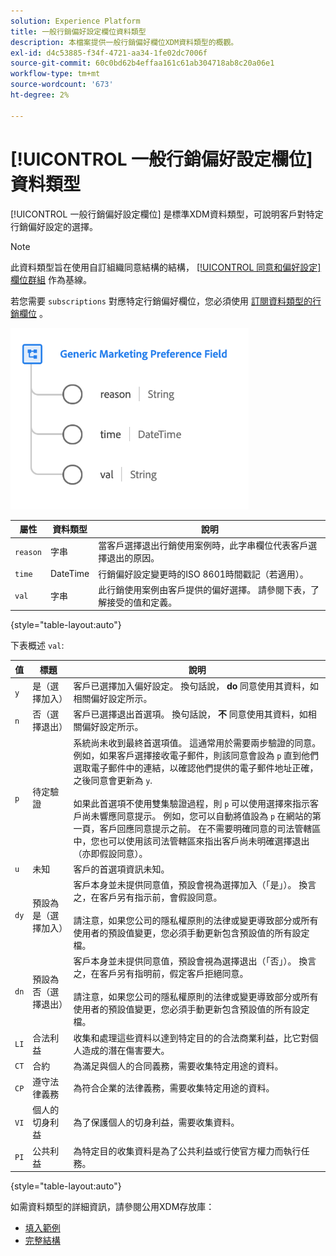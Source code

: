 ```yaml
---
solution: Experience Platform
title: 一般行銷偏好設定欄位資料類型
description: 本檔案提供一般行銷偏好欄位XDM資料類型的概觀。
exl-id: d4c53885-f34f-4721-aa34-1fe02dc7006f
source-git-commit: 60c0bd62b4effaa161c61ab304718ab8c20a06e1
workflow-type: tm+mt
source-wordcount: '673'
ht-degree: 2%

---
```


# [!UICONTROL 一般行銷偏好設定欄位] 資料類型

[!UICONTROL 一般行銷偏好設定欄位] 是標準XDM資料類型，可說明客戶對特定行銷偏好設定的選擇。

>[!NOTE]
>
>此資料類型旨在使用自訂組織同意結構的結構， [[!UICONTROL 同意和偏好設定] 欄位群組](../field-groups/profile/consents.md) 作為基線。
>
>若您需要 `subscriptions` 對應特定行銷偏好欄位，您必須使用 [訂閱資料類型的行銷欄位](./marketing-field-subscriptions.md) 。

![](../images/data-types/marketing-field.png)

| 屬性 | 資料類型 | 說明 |
| --- | --- | --- |
| `reason` | 字串 | 當客戶選擇退出行銷使用案例時，此字串欄位代表客戶選擇退出的原因。 |
| `time` | DateTime | 行銷偏好設定變更時的ISO 8601時間戳記（若適用）。 |
| `val` | 字串 | 此行銷使用案例由客戶提供的偏好選擇。 請參閱下表，了解接受的值和定義。 |

{style=&quot;table-layout:auto&quot;}

下表概述 `val`:

| 值 | 標題 | 說明 |
| --- | --- | --- |
| `y` | 是（選擇加入） | 客戶已選擇加入偏好設定。 換句話說， **do** 同意使用其資料，如相關偏好設定所示。 |
| `n` | 否（選擇退出） | 客戶已選擇退出首選項。 換句話說， **不** 同意使用其資料，如相關偏好設定所示。 |
| `p` | 待定驗證 | 系統尚未收到最終首選項值。 這通常用於需要兩步驗證的同意。 例如，如果客戶選擇接收電子郵件，則該同意會設為 `p` 直到他們選取電子郵件中的連結，以確認他們提供的電子郵件地址正確，之後同意會更新為 `y`.<br><br>如果此首選項不使用雙集驗證過程，則 `p` 可以使用選擇來指示客戶尚未響應同意提示。 例如，您可以自動將值設為 `p` 在網站的第一頁，客戶回應同意提示之前。 在不需要明確同意的司法管轄區中，您也可以使用該司法管轄區來指出客戶尚未明確選擇退出（亦即假設同意）。 |
| `u` | 未知 | 客戶的首選項資訊未知。 |
| `dy` | 預設為是（選擇加入） | 客戶本身並未提供同意值，預設會視為選擇加入（「是」）。 換言之，在客戶另有指示前，會假設同意。<br><br>請注意，如果您公司的隱私權原則的法律或變更導致部分或所有使用者的預設值變更，您必須手動更新包含預設值的所有設定檔。 |
| `dn` | 預設為否（選擇退出） | 客戶本身並未提供同意值，預設會視為選擇退出（「否」）。 換言之，在客戶另有指明前，假定客戶拒絕同意。<br><br>請注意，如果您公司的隱私權原則的法律或變更導致部分或所有使用者的預設值變更，您必須手動更新包含預設值的所有設定檔。 |
| `LI` | 合法利益 | 收集和處理這些資料以達到特定目的的合法商業利益，比它對個人造成的潛在傷害要大。 |
| `CT` | 合約 | 為滿足與個人的合同義務，需要收集特定用途的資料。 |
| `CP` | 遵守法律義務 | 為符合企業的法律義務，需要收集特定用途的資料。 |
| `VI` | 個人的切身利益 | 為了保護個人的切身利益，需要收集資料。 |
| `PI` | 公共利益 | 為特定目的收集資料是為了公共利益或行使官方權力而執行任務。 |

{style=&quot;table-layout:auto&quot;}

如需資料類型的詳細資訊，請參閱公用XDM存放庫：

* [填入範例](https://github.com/adobe/xdm/blob/master/components/datatypes/consent/marketing-field-basic.example.1.json)
* [完整結構](https://github.com/adobe/xdm/blob/master/components/datatypes/consent/marketing-field-basic.schema.json)
